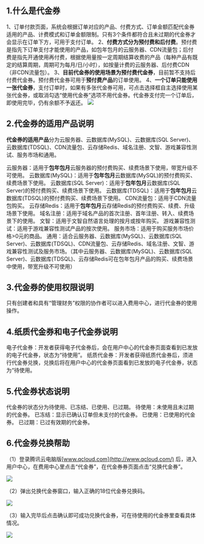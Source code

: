 ## 1.什么是代金券
1、订单付款页面，系统会根据订单对应的产品、付费方式、订单金额匹配代金券适用的产品、计费模式和订单金额限制。只有3个条件都符合且未过期的代金券才会显示在订单下方，可用于支付订单。
2、**付费方式分为预付费和后付费**。预付费是指先下订单支付才能使用的产品，如包年包月的云服务器、CDN流量包；后付费是指先开通使用再付费，根据使用量按一定周期结算收费的产品（每种产品有既定的结算周期，周期可为每月/日/小时），如按量计费的云服务器、后付费CDN（非CDN流量包）。
3、**目前代金券的使用场景为预付费代金券**，目前暂不支持后付费代金券。预付费代金券可用于**预付费产品**的订单使用。
4、**一个订单只能使用一张代金券**，支付订单时，如果有多张代金券可用，可点击选择框自主选择使用某张代金券，或取消勾选“使用代金券”选项不用代金券。代金券支付完一个订单后，即使用完毕，仍有余额不予返还。
![](//mccdn.qcloud.com/img569df3c10d8fa.png)

## 2.代金券的适用产品说明

**代金券的适用产品**分为云服务器、云数据库(MySQL)、云数据库(SQL Server)、云数据库(TDSQL)、CDN流量包、云存储Redis、域名注册、文智、游戏兼容性测试、服务市场和通用。

云服务器：适用于**包年包月**云服务器的预付费购买、续费场景下使用，带宽升级不可使用。
云数据库(MySQL)：适用于**包年包月**云数据库(MySQL)的预付费购买、续费场景下使用。
云数据库(SQL Server)：适用于**包年包月**云数据库(SQL Server)的预付费购买、续费场景下使用。
云数据库(TDSQL)：适用于**包年包月**云数据库(TDSQL)的预付费购买、续费场景下使用。
CDN流量包：适用于CDN流量包购买。
云存储Redis：适用于**包年包月**云存储Redis的预付费购买、续费、升级场景下使用。
域名注册：适用于域名产品的首次注册、首年注册、转入、续费场景下的使用。
文智：适用于文智自然语言处理的按月或按年购买。
游戏兼容性测试：适用于游戏兼容性测试产品的按次使用。
服务市场：适用于购买服务市场价格>0元的商品。
通用：适合云服务器、云数据库(MySQL)、云数据库(SQL Server)、云数据库(TDSQL)、CDN流量包、云存储Redis、域名注册、文智、游戏兼容性测试及服务市场。（其中云服务器、云数据库(MySQL)、云数据库(SQL Server)、云数据库(TDSQL)、云存储Redis可在包年包月产品的购买、续费场景中使用，带宽升级不可使用）

## 3.代金券的使用权限说明

只有创建者和具有“管理财务”权限的协作者可以进入费用中心，进行代金券的使用操作。

## 4.纸质代金券和电子代金券说明

电子代金券：开发者获得电子代金券后，会在用户中心的代金券页面查看到已发放的电子代金券，状态为“待使用”。
纸质代金券：开发者获得纸质代金券后，须进行代金券兑换，兑换后将在用户中心的代金券页面看到已发放的电子代金券，状态为“待使用。

## 5.代金券状态说明

代金券的状态分为待使用、已冻结、已使用、已过期。
待使用：未使用且未过期的代金券。
已冻结：显示已确认订单但未支付的代金券。
已使用：已使用的代金券。
已过期：已过有效期的代金券。

## 6.代金券兑换帮助

（1）登录腾讯云电脑版[www.qcloud.com](http://www.qcloud.com/) 后，进入用户中心，在费用中心里点击“代金券”，在代金券券页面点击“兑换代金券”。

![](//mccdn.qcloud.com/img569f345741683.png)

（2）弹出兑换代金券窗口，输入正确的18位代金券兑换码。

![](//qzonestyle.gtimg.cn/qzone/vas/opensns/res/img/daijinquan-3.png)

（3）输入完毕后点击确认即可成功兑换代金券，可在待使用的代金券里查看具体情况。

![](http://qzonestyle.gtimg.cn/qzone/vas/opensns/res/img/daijinquan-4.png)


